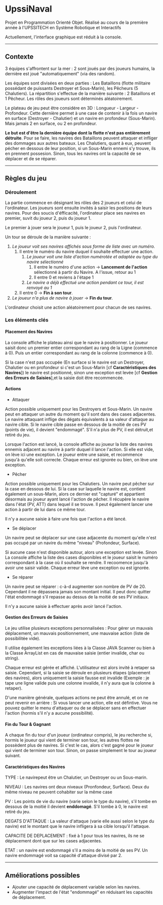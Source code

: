 # UpssiNaval
Projet en Programmation Orienté Objet. Réalisé au cours de la première année à l'UPSSITECH en Système Robotique et Interactifs

Actuellement, l'interface graphique est réduit à la console.

***

## Contexte

3 équipes s'affrontent sur la mer : 2 sont joués par des joueurs humains, la dernière est joué "automatiquement" (via des random).

Les équipes sont divisées en deux parties : Les Bataillons (flotte militaire possédant de puissants Destroyer et Sous-Marin), les Pêcheurs (5 Chalutiers).
La répartition s'effectue de la manière suivante : 2 Bataillons et 1 Pêcheur. Les rôles des joueurs sont déterminés aléatoirement.

Le plateau de jeu peut être considére en 3D : Longueur - Largeur - Profondeur. Cette dernière permet à une case de contenir à la fois un navire en surface (Destroyer - Chalutier) et un navire en profondeur (Sous-Marin). Mais jamais 2 en surface, ou 2 en profondeur.

**Le but est d'être la dernière équipe dont la flotte n'est pas entièrement détruite**. Pour se faire, les navires des Bataillons peuvent attaquer et infliger des dommages aux autres bateaux. Les Chalutiers, quant à eux, peuvent pécher en dessous de leur position, si un Sous-Marin ennemi s'y trouve, ils en prennent possesion.
Sinon, tous les navires ont la capacité de se déplacer et de se réparer.

***

## Règles du jeu

### Déroulement

La partie commence en désignant les rôles des 2 joueurs et celui de l'ordinateur. Les joueurs sont ensuite invités à saisir les positions de leurs navires. Pour des soucis d'éfficacité, l'ordinateur place ses navires en premier, suvit du joueur 2, puis du joueur 1.

Le premier à jouer sera le joueur 1, puis le joueur 2, puis l'ordinateur.

Un tour se déroule de la manière suivante : 
1. _Le joueur voit ses navires affichés sous forme de liste avec un numéro._
   1. Il entre le numéro du navire duquel il souhaite effectuer une action.
      1. _Le joueur voit une liste d'action numérotée et adaptée au type du navire sélectionné_
         1. Il entre le numéro d'une action -> **Lancement de l'action** sélectionné à partir du Navire. A l'issue, retour au 1
         2. Il entre 0 et reviens à l'étape 1
      2. _Le navire a déjà effectué une action pendant ce tour, il est renvoyé au 1_
   2. Il entre 0 -> **Fin à son tour**.
2. _Le joueur n'a plus de navire à jouer_ -> **Fin du tour**.

L'ordinateur choisit une action aléatoirement pour chacun de ses navires.

### Les éléments clés

#### Placement des Navires

La console affiche le plateau ainsi que le navire à positionner. Le joueur saisit donc un premier entier correspondant au rang de la Ligne (commence à 0). Puis un entier correspondant au rang de la colonne (commence à 0).

Si la case n'est pas occupée (En surface si le navire est un Destroyer, Chalutier ou en profondeur si c'est un Sous-Marin [cf **Caractéristiques des Navires**]) le navire est positionné, sinon une exception est levée [cf **Gestion des Erreurs de Saisies**],et la saisie doit être recommencée.

#### Actions

* Attaquer

Action possible uniquement pour les Destroyers et Sous-Marin. Un navire peut en attaquer un autre du moment qu'il sont dans des cases adjacentes. Le navire attaquant inflige des dégats équivalents à sa valeur d'attaque au navire cible. Si le navire cible passe en dessous de la moitié de ces PV (points de vie), il devient "endommagé". S'il n'a plus de PV, il est détruit,et retiré du jeu.

Lorsque l'action est lancé, la console affiche au joueur la liste des navires ennemis adjacent au navire à partir duquel il lance l'action. Si elle est vide, on lève ici une exception. Le joueur entre une saisie, et recommence jusqu'à qu'elle soit correcte. Chaque erreur est ignorée ou bien, on lève une exception.

* Pêcher

Action possible uniquement pour les Chalutiers. Un navire peut pêcher sur la case en dessous de lui. Si la case sur laquelle le navire est, contient également un sous-Marin, alors ce dernier est "capturé" et appartient désormais au joueur ayant lancé l'action de pêcher. Il récupère le navire dans l'état (PV, ATT) dans lequel il se trouve. Il peut également lancer une action à partir de lui dans ce même tour.

Il n'y a aucune saisie à faire une fois que l'action a été lancé.

* Se déplacer

Un navire peut se déplacer sur une case adjacente du moment qu'elle n'est pas occupé par un navire du même "niveau" (Profondeur, Surface). 

Si aucune case n'est disponible autour, alors une exception est levée. Sinon La console affiche la liste des cases disponibles et le joueur saisit le numéro correspondant à la case où il souhaite se rendre. Il recoomence jusqu'à avoir une saisir valide. Chaque erreur lève une exception ou est ignorée.

* Se réparer

Un navire peut se réparer : c-à-d augmenter son nombre de PV de 20. Cependant il ne dépassera jamais son montant initial. Il peut donc quitter l'état endommagé s'il repasse au dessus de la moitié de ses PV initiaux.

Il n'y a aucune saisie à effectuer après avoir lancé l'action.

#### Gestion des Erreurs de Saisies

Le jeu utilise plusieurs exceptions personnalisées : Pour gérer un mauvais déplacement, un mauvais positionnement, une mauvaise action (liste de possibilitée vide).

Il utilise également les exceptions liées à la Classe JAVA Scanner ou bien à la Classe ArrayList en cas de mauvaise saisie (entier invalide, char ou string).

Chaque erreur est gérée et affiché. L'utilisateur est alors invité à retaper sa saisie. Cependant, si la saisie se déroule en plusieurs étapes (placement des navires), alors uniquement la saisie fausse est invalide (Exemple : je tape une ligne valide puis une colonne invalide, il n'y aura que la colonne à retaper).

D'une manière générale, quelques actions ne peut être annulé, et on ne peut revenir en arrière : Si vous lancer une action, elle est défintive. Vous ne pouvez quitter le menu d'attaquer ou de se déplacer sans en effectuer l'action (hormis s'il n'y a aucune possibilité).

#### Fin du Tour & Gagnant

A chaque fin du tour d'un joueur (ordinateur compris), le jeu recherche si, hormis le joueur qui vient de terminer son tour, les autres flottes ne possèdent plus de navires. Si c'est le cas, alors c'est gagné pour le joueur qui vient de terminer son tour. Sinon, on passe simplement le tour au joueur suivant.

#### Caractéristiques des Navires

TYPE : Le navirepeut être un Chalutier, un Destroyer ou un Sous-marin.

NIVEAU : Les navires ont deux niveaux (Pronfondeur, Surface). Deux du même niveau ne peuvent cohabiter sur la même case

PV : Les points de vie du navire (varie selon le type du navire), s'il tombe en dessous de la moitié il devient **enddomagé**. S'il tombe à 0, le navire est retiré du jeu.

DEGATS D'ATTAQUE : La valeur d'attaque (varie elle aussi selon le type du navire) est le montant que le navire infligera à sa cible lorsqu'il l'attaque.

CAPACITE DE DEPLACEMENT : fixé à 1 pour tous les navires, ils ne se déplacement dont que sur les cases adjacentes.

ETAT : un navire est endommagé s'il a moins de la moitié de ses PV. Un navire endommagé voit sa capacité d'attaque divisé par 2.

***

## Améliorations possibles

- Ajouter une capacité de déplacement variable selon les navires.
- Augmenter l'impact de l'état "endommagé" en réduisant les capacités de déplacement.